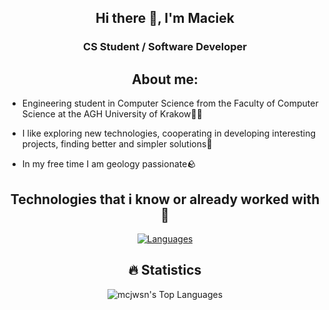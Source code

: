 <div align="center">


## Hi there 👋, I'm Maciek

### CS Student / Software Developer


## About me:
</div>

- Engineering student in Computer Science from the Faculty of Computer Science at the AGH University of Krakow👨‍🎓

- I like exploring new technologies, cooperating in developing interesting projects, finding better and simpler solutions🎲
 
- In my free time I am geology passionate🪨
  
<div align="center">

## Technologies that i know or already worked with 🤟

[![Languages](https://skillicons.dev/icons?i=java,py,c,ts,js,git,bash,html,css,anaconda,cpp,cmake,react,rust,express,flask,gradle,haskell,kotlin,linux,md,mysql,nodejs,postman,pytorch,r,vite,vscode,github,elixir,latexnpm)](https://skillicons.dev)

## 🔥 Statistics

![mcjwsn's Top Languages](https://github-readme-stats.vercel.app/api/top-langs/?username=mcjwsn&theme=vue-dark&show_icons=true&hide_border=true&layout=compact&langs_count=10&hide=haskell,css,html,r,jupyter%20notebook&card_width=600)  
